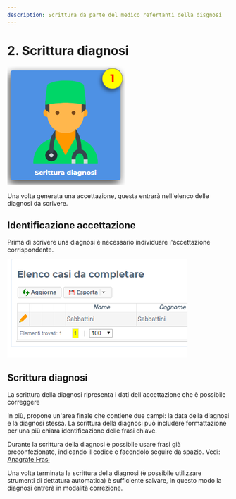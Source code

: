 ```yaml
---
description: Scrittura da parte del medico refertanti della disgnosi
---
```


# 2. Scrittura diagnosi

![Il numero indica quante accettazione in attesa di diagnosi sono presenti](.gitbook/assets/image%20%285%29.png)

Una volta generata una accettazione, questa entrarà nell'elenco delle diagnosi da scrivere.

## Identificazione accettazione

Prima di scrivere una diagnosi è necessario individuare l'accettazione corrispondente.

![Con il pulsante &apos;matita&apos; &#xE8; possibile scrivere la diagnosi](.gitbook/assets/image%20%284%29.png)

## Scrittura diagnosi

La scrittura della diagnosi ripresenta i dati dell'accettazione che è possibile correggere

In più, propone un'area finale che contiene due campi: la data della diagnosi e la diagnosi stessa. La scrittura della diagnosi può includere formattazione per una più chiara identificazione delle  frasi chiave.

Durante la scrittura della diagnosi è possibile usare frasi già preconfezionate, indicando il codice e facendolo seguire da spazio. Vedi: [Anagrafe Frasi](anagrafi/frasi.md)

Una volta terminata la scrittura della diagnosi \(è possibile utilizzare strumenti di dettatura automatica\) è sufficiente salvare, in questo modo la diagnosi entrerà in modalità correzione.


